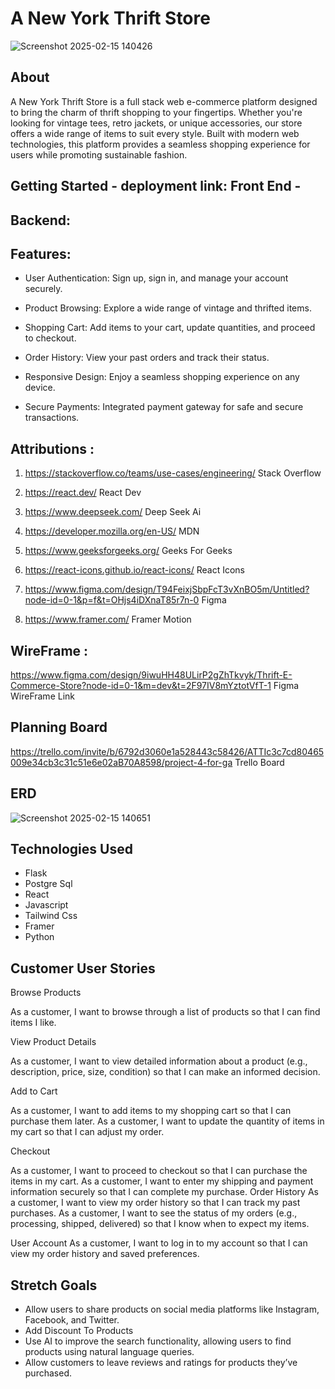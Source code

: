   # A New York Thrift Store

![Screenshot 2025-02-15 140426](https://github.com/user-attachments/assets/a77b760f-67e6-42e6-ae09-4b1f1e14ff9c)

## About  
A New York Thrift Store is a full stack web e-commerce platform designed to bring the charm of thrift shopping to your fingertips. Whether you're looking for vintage tees, retro jackets, or unique accessories, our store offers a wide range of items to suit every style. Built with modern web technologies, this platform provides a seamless shopping experience for users while promoting sustainable fashion.


## Getting Started - deployment link: Front End -
## Backend: 


## Features: 

- User Authentication: Sign up, sign in, and manage your account securely.

- Product Browsing: Explore a wide range of vintage and thrifted items.

- Shopping Cart: Add items to your cart, update quantities, and proceed to checkout.

- Order History: View your past orders and track their status.

- Responsive Design: Enjoy a seamless shopping experience on any device.

- Secure Payments: Integrated payment gateway for safe and secure transactions.


## Attributions :

1. <https://stackoverflow.co/teams/use-cases/engineering/> Stack Overflow

2. <https://react.dev/> React Dev

3. <https://www.deepseek.com/> Deep Seek Ai

4. <https://developer.mozilla.org/en-US/> MDN

5. <https://www.geeksforgeeks.org/> Geeks For Geeks

6. <https://react-icons.github.io/react-icons/> React Icons

7. <https://www.figma.com/design/T94FeixjSbpFcT3vXnBO5m/Untitled?node-id=0-1&p=f&t=OHjs4iDXnaT85r7n-0> Figma

8. <https://www.framer.com/> Framer Motion

## WireFrame :
<https://www.figma.com/design/9iwuHH48ULirP2gZhTkvyk/Thrift-E-Commerce-Store?node-id=0-1&m=dev&t=2F97IV8mYztotVfT-1> Figma WireFrame Link

## Planning Board
<https://trello.com/invite/b/6792d3060e1a528443c58426/ATTIc3c7cd80465009e34cb3c31c51e6e02aB70A8598/project-4-for-ga> Trello Board 

## ERD 

![Screenshot 2025-02-15 140651](https://github.com/user-attachments/assets/ac2f6a7d-ec5d-427a-bd00-4797256e604b)


## Technologies Used 
- Flask 
- Postgre Sql
- React
- Javascript
- Tailwind Css 
- Framer
- Python


## Customer User Stories

Browse Products

As a customer, I want to browse through a list of products so that I can find items I like.

View Product Details

As a customer, I want to view detailed information about a product (e.g., description, price, size, condition) so that I can make an informed decision.

Add to Cart

As a customer, I want to add items to my shopping cart so that I can purchase them later.
As a customer, I want to update the quantity of items in my cart so that I can adjust my order.

Checkout

As a customer, I want to proceed to checkout so that I can purchase the items in my cart.
As a customer, I want to enter my shipping and payment information securely so that I can complete my purchase.
Order History
As a customer, I want to view my order history so that I can track my past purchases.
As a customer, I want to see the status of my orders (e.g., processing, shipped, delivered) so that I know when to expect my items.

User Account
As a customer, I want to log in to my account so that I can view my order history and saved preferences.



## Stretch Goals
- Allow users to share products on social media platforms like Instagram, Facebook, and Twitter.
- Add Discount To Products 
- Use AI to improve the search functionality, allowing users to find products using natural language queries.
- Allow customers to leave reviews and ratings for products they’ve purchased.
